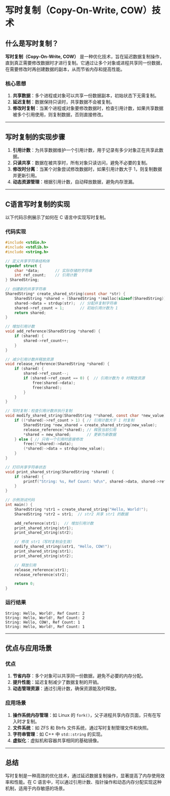 # 写时复制（Copy-On-Write, COW）技术

## 什么是写时复制？

**写时复制（Copy-On-Write, COW）** 是一种优化技术，旨在延迟数据复制操作，直到真正需要修改数据时才进行复制。它通过让多个对象或进程共享同一份数据，在需要修改时再创建数据的副本，从而节省内存和提高性能。

### 核心思想
1. **共享数据**：多个进程或对象可以共享一份数据副本，初始状态下无需复制。
2. **延迟复制**：数据保持只读时，共享数据不会被复制。
3. **修改时复制**：当某个进程或对象要修改数据时，检查引用计数，如果共享数据被多个引用使用，则复制数据，否则直接修改。

---

## 写时复制的实现步骤
1. **引用计数**：为共享数据维护一个引用计数，用于记录有多少对象正在共享此数据。
2. **只读共享**：数据在被共享时，所有对象只读访问，避免不必要的复制。
3. **修改时分离**：当某个对象尝试修改数据时，如果引用计数大于 1，则复制数据并更新引用。
4. **动态资源管理**：根据引用计数，自动释放数据，避免内存泄漏。

---

## C语言写时复制的实现
以下代码示例展示了如何在 C 语言中实现写时复制。

### 代码实现
```c
#include <stdio.h>
#include <stdlib.h>
#include <string.h>

// 定义共享字符串结构体
typedef struct {
    char *data;       // 实际存储的字符串
    int ref_count;    // 引用计数
} SharedString;

// 创建新的共享字符串
SharedString* create_shared_string(const char *str) {
    SharedString *shared = (SharedString *)malloc(sizeof(SharedString));
    shared->data = strdup(str);  // 分配并复制字符串
    shared->ref_count = 1;       // 初始引用计数为 1
    return shared;
}

// 增加引用计数
void add_reference(SharedString *shared) {
    if (shared) {
        shared->ref_count++;
    }
}

// 减少引用计数并释放资源
void release_reference(SharedString *shared) {
    if (shared) {
        shared->ref_count--;
        if (shared->ref_count == 0) {  // 引用计数为 0 时释放资源
            free(shared->data);
            free(shared);
        }
    }
}

// 写时复制：检查引用计数并执行复制
void modify_shared_string(SharedString **shared, const char *new_value) {
    if ((*shared)->ref_count > 1) { // 引用计数大于 1 时复制
        SharedString *new_shared = create_shared_string(new_value);
        release_reference(*shared); // 释放当前引用
        *shared = new_shared;       // 更新为新数据
    } else { // 只有一个引用时直接修改
        free((*shared)->data);
        (*shared)->data = strdup(new_value);
    }
}

// 打印共享字符串状态
void print_shared_string(SharedString *shared) {
    if (shared) {
        printf("String: %s, Ref Count: %d\n", shared->data, shared->ref_count);
    }
}

// 示例测试代码
int main() {
    SharedString *str1 = create_shared_string("Hello, World!");
    SharedString *str2 = str1;  // str2 共享 str1 的数据

    add_reference(str1);  // 增加引用计数
    print_shared_string(str1);
    print_shared_string(str2);

    // 修改 str1（写时复制会生效）
    modify_shared_string(&str1, "Hello, COW!");
    print_shared_string(str1);
    print_shared_string(str2);

    // 释放引用
    release_reference(str1);
    release_reference(str2);

    return 0;
}
```

### 运行结果
```plaintext
String: Hello, World!, Ref Count: 2
String: Hello, World!, Ref Count: 2
String: Hello, COW!, Ref Count: 1
String: Hello, World!, Ref Count: 1
```

---

## 优点与应用场景

### 优点
1. **节省内存**：多个对象可以共享同一份数据，避免不必要的内存分配。
2. **提升性能**：延迟复制减少了数据复制的开销。
3. **动态管理资源**：通过引用计数，确保资源能及时释放。

### 应用场景
1. **操作系统内存管理**：如 Linux 的 `fork()`，父子进程共享内存页面，只有在写入时才复制。
2. **文件系统**：如 ZFS 和 Btrfs 文件系统，通过写时复制管理文件和快照。
3. **字符串管理**：如 C++ 中 `std::string` 的实现。
4. **虚拟化**：虚拟机和容器共享相同的基础镜像。

---

## 总结
写时复制是一种高效的优化技术，通过延迟数据复制操作，显著提高了内存使用效率和性能。在 C 语言中，可以通过引用计数、指针操作和动态内存分配实现这种机制，适用于内存敏感的场景。

